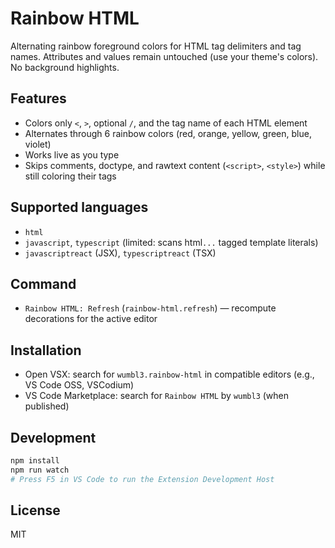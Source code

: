 # Rainbow HTML

Alternating rainbow foreground colors for HTML tag delimiters and tag names. Attributes and values remain untouched (use your theme's colors). No background highlights.

## Features
- Colors only `<`, `>`, optional `/`, and the tag name of each HTML element
- Alternates through 6 rainbow colors (red, orange, yellow, green, blue, violet)
- Works live as you type
- Skips comments, doctype, and rawtext content (`<script>`, `<style>`) while still coloring their tags

## Supported languages
- `html`
- `javascript`, `typescript` (limited: scans html`...` tagged template literals)
- `javascriptreact` (JSX), `typescriptreact` (TSX)

## Command
- `Rainbow HTML: Refresh` (`rainbow-html.refresh`) — recompute decorations for the active editor

## Installation
- Open VSX: search for `wumbl3.rainbow-html` in compatible editors (e.g., VS Code OSS, VSCodium)
- VS Code Marketplace: search for `Rainbow HTML` by `wumbl3` (when published)

## Development
```bash
npm install
npm run watch
# Press F5 in VS Code to run the Extension Development Host
```

## License
MIT
